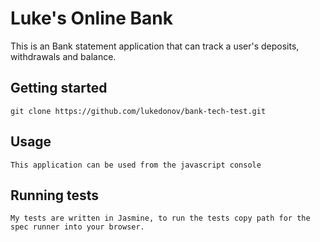 # Luke's Online Bank

This is an Bank statement application that can track a user's deposits, withdrawals and balance. 

## Getting started

`git clone https://github.com/lukedonov/bank-tech-test.git`

## Usage

`This application can be used from the javascript console`

## Running tests

`My tests are written in Jasmine, to run the tests copy path for the spec runner into your browser.`

